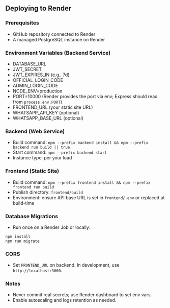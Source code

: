 ## Deploying to Render

### Prerequisites
- GitHub repository connected to Render
- A managed PostgreSQL instance on Render

### Environment Variables (Backend Service)
- DATABASE_URL
- JWT_SECRET
- JWT_EXPIRES_IN (e.g., 7d)
- OFFICIAL_LOGIN_CODE
- ADMIN_LOGIN_CODE
- NODE_ENV=production
- PORT=10000 (Render provides the port via env; Express should read from `process.env.PORT`)
- FRONTEND_URL (your static site URL)
- WHATSAPP_API_KEY (optional)
- WHATSAPP_BASE_URL (optional)

### Backend (Web Service)
- Build command: `npm --prefix backend install && npm --prefix backend run build || true`
- Start command: `npm --prefix backend start`
- Instance type: per your load

### Frontend (Static Site)
- Build command: `npm --prefix frontend install && npm --prefix frontend run build`
- Publish directory: `frontend/build`
- Environment: ensure API base URL is set in `frontend/.env` or replaced at build-time

### Database Migrations
- Run once on a Render Job or locally:
```
npm install
npm run migrate
```

### CORS
- Set `FRONTEND_URL` on backend. In development, use `http://localhost:3000`.

### Notes
- Never commit real secrets; use Render dashboard to set env vars.
- Enable autoscaling and logs retention as needed.